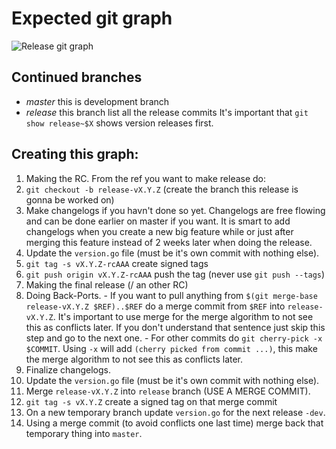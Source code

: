 # Expected git graph

![Release git graph](https://ipfs.io/ipfs/bafkreidcmmgmfjoasjimw66mgbl7vnyvjf4ag4y67urj7ejnkkhm7nxx5m)

## Continued branches

- *master* this is development branch
- *release* this branch list all the release commits
  It's important that `git show release~$X` shows version releases first.

## Creating this graph:

 1. Making the RC. From the ref you want to make release do:
   1. `git checkout -b release-vX.Y.Z` (create the branch this release is gonna be worked on)
   1. Make changelogs if you havn't done so yet.
     Changelogs are free flowing and can be done earlier on master if you want.
     It is smart to add changelogs when you create a new big feature while or just after merging this feature instead of 2 weeks later when doing the release.
   1. Update the `version.go` file (must be it's own commit with nothing else).
   1. `git tag -s vX.Y.Z-rcAAA` create signed tags
   1. `git push origin vX.Y.Z-rcAAA` push the tag (never use `git push --tags`)
 1. Making the final release (/ an other RC)
   1. Doing Back-Ports.
     - If you want to pull anything from `$(git merge-base release-vX.Y.Z $REF)..$REF` do a merge commit from `$REF` into `release-vX.Y.Z`.
       It's important to use merge for the merge algorithm to not see this as conflicts later.
       If you don't understand that sentence just skip this step and go to the next one.
     - For other commits do `git cherry-pick -x $COMMIT`.
       Using `-x` will add `(cherry picked from commit ...)`, this make the merge algorithm to not see this as conflicts later.
   1. Finalize changelogs.
   1. Update the `version.go` file (must be it's own commit with nothing else).
   1. Merge `release-vX.Y.Z` into `release` branch (USE A MERGE COMMIT).
   1. `git tag -s vX.Y.Z` create a signed tag on that merge commit
   1. On a new temporary branch update `version.go` for the next release `-dev`.
   1. Using a merge commit (to avoid conflicts one last time) merge back that temporary thing into `master`.
